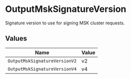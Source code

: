 # OutputMskSignatureVersion

Signature version to use for signing MSK cluster requests.


## Values

| Name                          | Value                         |
| ----------------------------- | ----------------------------- |
| `OutputMskSignatureVersionV2` | v2                            |
| `OutputMskSignatureVersionV4` | v4                            |
